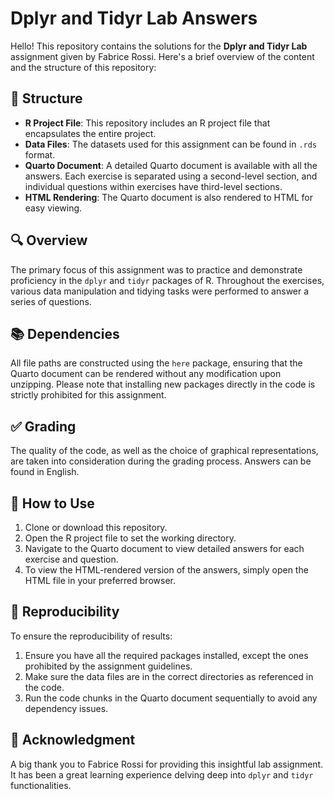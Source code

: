 # Dplyr and Tidyr Lab Answers

Hello! This repository contains the solutions for the **Dplyr and Tidyr Lab** assignment given by Fabrice Rossi. Here's a brief overview of the content and the structure of this repository:

## 📂 Structure

- **R Project File**: This repository includes an R project file that encapsulates the entire project.
- **Data Files**: The datasets used for this assignment can be found in `.rds` format.
- **Quarto Document**: A detailed Quarto document is available with all the answers. Each exercise is separated using a second-level section, and individual questions within exercises have third-level sections.
- **HTML Rendering**: The Quarto document is also rendered to HTML for easy viewing.

## 🔍 Overview

The primary focus of this assignment was to practice and demonstrate proficiency in the `dplyr` and `tidyr` packages of R. Throughout the exercises, various data manipulation and tidying tasks were performed to answer a series of questions.

## 📚 Dependencies

All file paths are constructed using the `here` package, ensuring that the Quarto document can be rendered without any modification upon unzipping. Please note that installing new packages directly in the code is strictly prohibited for this assignment.

## ✅ Grading

The quality of the code, as well as the choice of graphical representations, are taken into consideration during the grading process. Answers can be found in English.

## 📖 How to Use

1. Clone or download this repository.
2. Open the R project file to set the working directory.
3. Navigate to the Quarto document to view detailed answers for each exercise and question.
4. To view the HTML-rendered version of the answers, simply open the HTML file in your preferred browser.

## 🔄 Reproducibility

To ensure the reproducibility of results:

1. Ensure you have all the required packages installed, except the ones prohibited by the assignment guidelines.
2. Make sure the data files are in the correct directories as referenced in the code.
3. Run the code chunks in the Quarto document sequentially to avoid any dependency issues.

## 📣 Acknowledgment

A big thank you to Fabrice Rossi for providing this insightful lab assignment. It has been a great learning experience delving deep into `dplyr` and `tidyr` functionalities.
